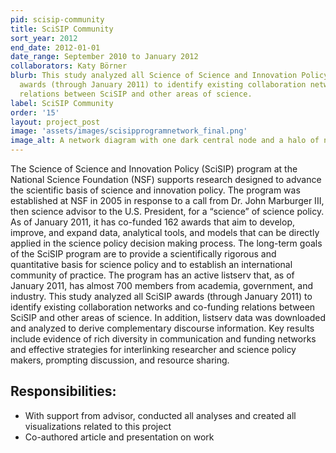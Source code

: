 ```yaml
---
pid: scisip-community
title: SciSIP Community
sort_year: 2012
end_date: 2012-01-01
date_range: September 2010 to January 2012
collaborators: Katy Börner
blurb: This study analyzed all Science of Science and Innovation Policy (SciSIP)
  awards (through January 2011) to identify existing collaboration networks and co-funding
  relations between SciSIP and other areas of science. 
label: SciSIP Community
order: '15'
layout: project_post
image: 'assets/images/scisipprogramnetwork_final.png'
image_alt: A network diagram with one dark central node and a halo of nodes around it.
---
```

The Science of Science and Innovation Policy (SciSIP) program at the National
Science Foundation (NSF) supports research designed to advance the scientific basis
of science and innovation policy. The program was established at NSF in 2005 in
response to a call from Dr. John Marburger III, then science advisor to the U.S.
President, for a “science” of science policy. As of January 2011, it has co-funded
162 awards that aim to develop, improve, and expand data, analytical tools, and
models that can be directly applied in the science policy decision making process.
The long-term goals of the SciSIP program are to provide a scientifically rigorous
and quantitative basis for science policy and to establish an international community
of practice. The program has an active listserv that, as of January 2011, has almost
700 members from academia, government, and industry. This study analyzed all SciSIP
awards (through January 2011) to identify existing collaboration networks and co-funding
relations between SciSIP and other areas of science. In addition, listserv data
was downloaded and analyzed to derive complementary discourse information. Key results
include evidence of rich diversity in communication and funding networks and effective
strategies for interlinking researcher and science policy makers, prompting discussion,
and resource sharing.
  
## Responsibilities:

* With support from advisor, conducted all analyses and created all visualizations related to this project
* Co-authored article and presentation on work
